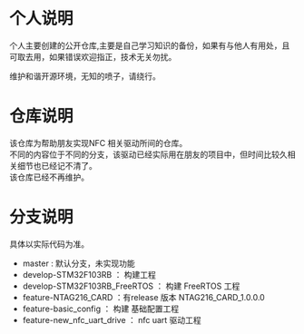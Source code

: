 # 个人说明
个人主要创建的公开仓库,主要是自己学习知识的备份，如果有与他人有用处，且可取去用，如果错误欢迎指正，技术无关勿扰。  

维护和谐开源环境，无知的喷子，请绕行。  

# 仓库说明
该仓库为帮助朋友实现NFC 相关驱动所间的仓库。  
不同的内容位于不同的分支，该驱动已经实际用在朋友的项目中，但时间比较久相关细节也已经记不清了。  
该仓库已经不再维护。  

# 分支说明
具体以实际代码为准。  
* master : 默认分支，未实现功能
* develop-STM32F103RB ： 构建工程
* develop-STM32F103RB_FreeRTOS ： 构建 FreeRTOS 工程
* feature-NTAG216_CARD ：有release 版本 NTAG216_CARD_1.0.0.0
* feature-basic_config  ： 构建 基础配置工程
* feature-new_nfc_uart_drive ： nfc uart 驱动工程
 